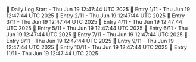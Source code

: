 📅 Daily Log Start - Thu Jun 19 12:47:44 UTC 2025
📌 Entry 1/11 - Thu Jun 19 12:47:44 UTC 2025
📌 Entry 2/11 - Thu Jun 19 12:47:44 UTC 2025
📌 Entry 3/11 - Thu Jun 19 12:47:44 UTC 2025
📌 Entry 4/11 - Thu Jun 19 12:47:44 UTC 2025
📌 Entry 5/11 - Thu Jun 19 12:47:44 UTC 2025
📌 Entry 6/11 - Thu Jun 19 12:47:44 UTC 2025
📌 Entry 7/11 - Thu Jun 19 12:47:44 UTC 2025
📌 Entry 8/11 - Thu Jun 19 12:47:44 UTC 2025
📌 Entry 9/11 - Thu Jun 19 12:47:44 UTC 2025
📌 Entry 10/11 - Thu Jun 19 12:47:44 UTC 2025
📌 Entry 11/11 - Thu Jun 19 12:47:44 UTC 2025
